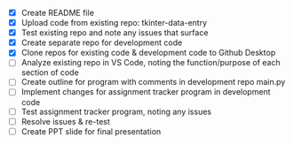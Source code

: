 - [X] Create README file
- [X] Upload code from existing repo: tkinter-data-entry
- [X] Test existing repo and note any issues that surface
- [X] Create separate repo for development code
- [X] Clone repos for existing code & development code to Github Desktop
- [ ] Analyze existing repo in VS Code, noting the function/purpose of each section of code
- [ ] Create outline for program with comments in development repo main.py
- [ ] Implement changes for assignment tracker program in development code
- [ ] Test assignment tracker program, noting any issues
- [ ] Resolve issues & re-test
- [ ] Create PPT slide for final presentation
